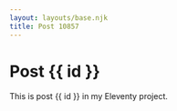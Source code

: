 ```yaml
---
layout: layouts/base.njk
title: Post 10857
---
```


# Post {{ id }}

This is post {{ id }} in my Eleventy project.
